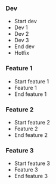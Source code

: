### Dev
  - Start dev
  - Dev 1
  - Dev 2
  - Dev 3
  - End dev
  - Hotfix

### Feature 1
  - Start feature 1
  - Feature 1
  - End feature 1

### Feature 2
  - Start feature 2
  - Feature 2
  - End feature 2

### Feature 3
  - Start feature 3
  - Feature 3
  - End feature 3